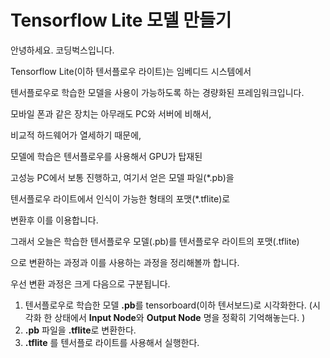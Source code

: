 # Tensorflow Lite 모델 만들기

안녕하세요. 코딩벅스입니다. 

Tensorflow Lite(이하 텐서플로우 라이트)는 임베디드 시스템에서 

텐서플로우로 학습한 모델을 사용이 가능하도록 하는 경량화된 프레임워크입니다. 



모바일 폰과 같은 장치는 아무래도 PC와 서버에 비해서, 

비교적 하드웨어가 열세하기 때문에,

모델에 학습은 텐서플로우를 사용해서 GPU가 탑재된 

고성능 PC에서 보통 진행하고, 여기서 얻은 모델 파일(*.pb)을 

텐서플로우 라이트에서 인식이 가능한 형태의 포맷(*.tflite)로 

변환후 이를 이용합니다. 



그래서 오늘은 학습한 텐서플로우 모델(.pb)를 텐서플로우 라이트의 포맷(.tflite)

으로 변환하는 과정과 이를 사용하는 과정을 정리해볼까 합니다. 



우선 변환 과정은 크게 다음으로 구분됩니다. 

1. 텐서플로우로 학습한 모델 **.pb**를 tensorboard(이하 텐서보드)로 시각화한다.
   (시각화 한 상태에서 **Input Node**와 **Output Node** 명을 정확히 기억해놓는다. )
2. **.pb** 파일을 **.tflite**로 변환한다. 
3. **.tflite** 를 텐서플로 라이트를 사용해서 실행한다.